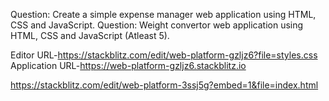 Question: Create a simple expense manager web application using HTML, CSS and JavaScript.
Question: Weight convertor web application using HTML, CSS and JavaScript (Atleast 5).

Editor URL-https://stackblitz.com/edit/web-platform-gzljz6?file=styles.css
Application URL-https://web-platform-gzljz6.stackblitz.io


https://stackblitz.com/edit/web-platform-3ssj5g?embed=1&file=index.html